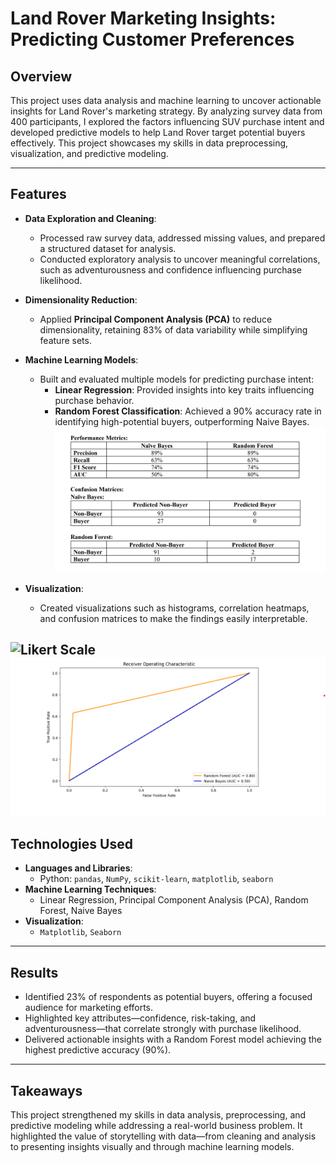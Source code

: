 # **Land Rover Marketing Insights: Predicting Customer Preferences**

## **Overview**
This project uses data analysis and machine learning to uncover actionable insights for Land Rover's marketing strategy. By analyzing survey data from 400 participants, I explored the factors influencing SUV purchase intent and developed predictive models to help Land Rover target potential buyers effectively. This project showcases my skills in data preprocessing, visualization, and predictive modeling.

---

## **Features**

- **Data Exploration and Cleaning**:  
  - Processed raw survey data, addressed missing values, and prepared a structured dataset for analysis.  
  - Conducted exploratory analysis to uncover meaningful correlations, such as adventurousness and confidence influencing purchase likelihood.  

- **Dimensionality Reduction**:  
  - Applied **Principal Component Analysis (PCA)** to reduce dimensionality, retaining 83% of data variability while simplifying feature sets.  

- **Machine Learning Models**:  
  - Built and evaluated multiple models for predicting purchase intent:
    - **Linear Regression**: Provided insights into key traits influencing purchase behavior.  
    - **Random Forest Classification**: Achieved a 90% accuracy rate in identifying high-potential buyers, outperforming Naive Bayes.  
![Performance Metrics](images/PerformanceMetrics.png)
- **Visualization**:  
  - Created visualizations such as histograms, correlation heatmaps, and confusion matrices to make the findings easily interpretable.
  
![Likert Scale ](images/Likertsclae.png)
![ROC Curve ](images/ROCcurve.png)
---

## **Technologies Used**
- **Languages and Libraries**:  
  - Python: `pandas`, `NumPy`, `scikit-learn`, `matplotlib`, `seaborn`  
- **Machine Learning Techniques**:  
  - Linear Regression, Principal Component Analysis (PCA), Random Forest, Naive Bayes  
- **Visualization**:  
  - `Matplotlib`, `Seaborn`

---

## **Results**
- Identified 23% of respondents as potential buyers, offering a focused audience for marketing efforts.  
- Highlighted key attributes—confidence, risk-taking, and adventurousness—that correlate strongly with purchase likelihood.  
- Delivered actionable insights with a Random Forest model achieving the highest predictive accuracy (90%).

---

## **Takeaways**
This project strengthened my skills in data analysis, preprocessing, and predictive modeling while addressing a real-world business problem. It highlighted the value of storytelling with data—from cleaning and analysis to presenting insights visually and through machine learning models.
